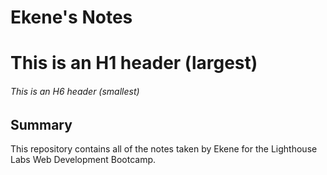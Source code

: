 # Ekene's Notes
# This is an H1 header (largest)
###### This is an H6 header (smallest)

## Summary 

This repository contains all of the notes taken by Ekene for the Lighthouse Labs Web Development Bootcamp.